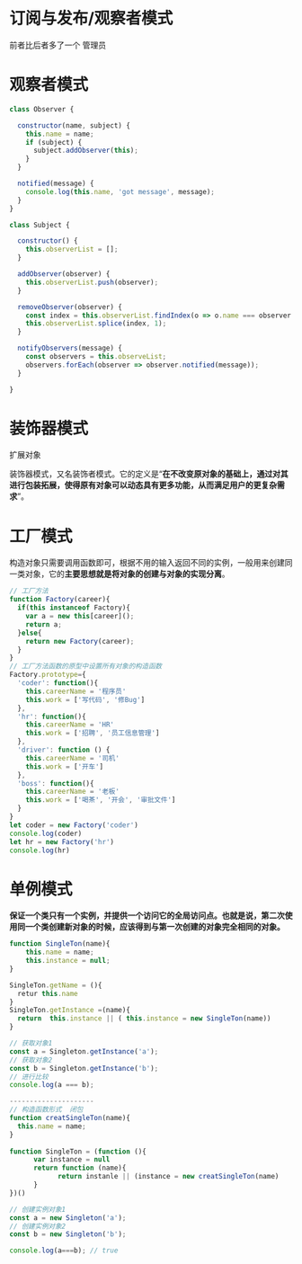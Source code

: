 # 订阅与发布/观察者模式
前者比后者多了一个 管理员

# 观察者模式
```javascript
class Observer {

  constructor(name, subject) {
    this.name = name;
    if (subject) {
      subject.addObserver(this);
    }
  }

  notified(message) {
    console.log(this.name, 'got message', message);
  }
}
```

```javascript
class Subject {

  constructor() {
    this.observerList = [];
  }

  addObserver(observer) {
    this.observerList.push(observer);
  }

  removeObserver(observer) {
    const index = this.observerList.findIndex(o => o.name === observer.name);
    this.observerList.splice(index, 1);
  }

  notifyObservers(message) {
    const observers = this.observeList;
    observers.forEach(observer => observer.notified(message));
  }

}
```

# 装饰器模式
扩展对象

装饰器模式，又名装饰者模式。它的定义是“**在不改变原对象的基础上，通过对其进行包装拓展，使得原有对象可以动态具有更多功能，从而满足用户的更复杂需求**”。

# 工厂模式
构造对象只需要调用函数即可，根据不用的输入返回不同的实例，一般用来创建同一类对象，它的**主要思想就是将对象的创建与对象的实现分离**。

```javascript
// 工厂方法
function Factory(career){
  if(this instanceof Factory){
    var a = new this[career]();
    return a;
  }else{
    return new Factory(career);
  }
}
// 工厂方法函数的原型中设置所有对象的构造函数
Factory.prototype={
  'coder': function(){
    this.careerName = '程序员'
    this.work = ['写代码', '修Bug'] 
  },
  'hr': function(){
    this.careerName = 'HR'
    this.work = ['招聘', '员工信息管理']
  },
  'driver': function () {
    this.careerName = '司机'
    this.work = ['开车']
  },
  'boss': function(){
    this.careerName = '老板'
    this.work = ['喝茶', '开会', '审批文件']
  }
}
let coder = new Factory('coder')
console.log(coder)
let hr = new Factory('hr')
console.log(hr)
```

# 单例模式
**保证一个类只有一个实例，并提供一个访问它的全局访问点。也就是说，第二次使用同一个类创建新对象的时候，应该得到与第一次创建的对象完全相同的对象。**

```javascript
function SingleTon(name){
    this.name = name;
    this.instance = null;
}

SingleTon.getName = (){
  retur this.name
}
SingleTon.getInstance =(name){
  return  this.instance || ( this.instance = new SingleTon(name))
}

// 获取对象1
const a = Singleton.getInstance('a');
// 获取对象2
const b = Singleton.getInstance('b');
// 进行比较
console.log(a === b);

---------------------
// 构造函数形式  闭包
function creatSingleTon(name){
  this.name = name;
}
  
function SingleTon = (function (){
      var instance = null
      return function (name){
            return instanle || (instance = new creatSingleTon(name)         
      }
})()

// 创建实例对象1
const a = new Singleton('a');
// 创建实例对象2
const b = new Singleton('b');

console.log(a===b); // true
```



